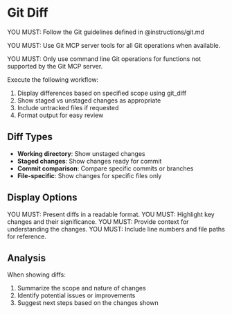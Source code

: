 # Git Diff

YOU MUST: Follow the Git guidelines defined in @instructions/git.md

YOU MUST: Use Git MCP server tools for all Git operations when available.

YOU MUST: Only use command line Git operations for functions not supported by the Git MCP server.

Execute the following workflow:

1. Display differences based on specified scope using git_diff
2. Show staged vs unstaged changes as appropriate
3. Include untracked files if requested
4. Format output for easy review

## Diff Types

- **Working directory**: Show unstaged changes
- **Staged changes**: Show changes ready for commit
- **Commit comparison**: Compare specific commits or branches
- **File-specific**: Show changes for specific files only

## Display Options

YOU MUST: Present diffs in a readable format.
YOU MUST: Highlight key changes and their significance.
YOU MUST: Provide context for understanding the changes.
YOU MUST: Include line numbers and file paths for reference.

## Analysis

When showing diffs:

1. Summarize the scope and nature of changes
2. Identify potential issues or improvements
3. Suggest next steps based on the changes shown
